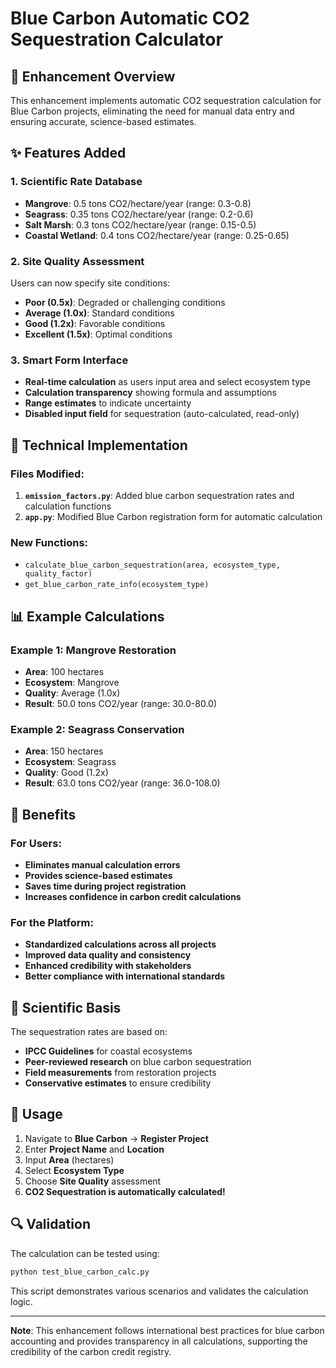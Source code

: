 # Blue Carbon Automatic CO2 Sequestration Calculator

## 🌊 Enhancement Overview

This enhancement implements automatic CO2 sequestration calculation for Blue Carbon projects, eliminating the need for manual data entry and ensuring accurate, science-based estimates.

## ✨ Features Added

### 1. Scientific Rate Database
- **Mangrove**: 0.5 tons CO2/hectare/year (range: 0.3-0.8)
- **Seagrass**: 0.35 tons CO2/hectare/year (range: 0.2-0.6)
- **Salt Marsh**: 0.3 tons CO2/hectare/year (range: 0.15-0.5)
- **Coastal Wetland**: 0.4 tons CO2/hectare/year (range: 0.25-0.65)

### 2. Site Quality Assessment
Users can now specify site conditions:
- **Poor (0.5x)**: Degraded or challenging conditions
- **Average (1.0x)**: Standard conditions
- **Good (1.2x)**: Favorable conditions 
- **Excellent (1.5x)**: Optimal conditions

### 3. Smart Form Interface
- **Real-time calculation** as users input area and select ecosystem type
- **Calculation transparency** showing formula and assumptions
- **Range estimates** to indicate uncertainty
- **Disabled input field** for sequestration (auto-calculated, read-only)

## 🔧 Technical Implementation

### Files Modified:
1. **`emission_factors.py`**: Added blue carbon sequestration rates and calculation functions
2. **`app.py`**: Modified Blue Carbon registration form for automatic calculation

### New Functions:
- `calculate_blue_carbon_sequestration(area, ecosystem_type, quality_factor)`
- `get_blue_carbon_rate_info(ecosystem_type)`

## 📊 Example Calculations

### Example 1: Mangrove Restoration
- **Area**: 100 hectares
- **Ecosystem**: Mangrove
- **Quality**: Average (1.0x)
- **Result**: 50.0 tons CO2/year (range: 30.0-80.0)

### Example 2: Seagrass Conservation  
- **Area**: 150 hectares
- **Ecosystem**: Seagrass
- **Quality**: Good (1.2x)
- **Result**: 63.0 tons CO2/year (range: 36.0-108.0)

## 🎯 Benefits

### For Users:
- **Eliminates manual calculation errors**
- **Provides science-based estimates**
- **Saves time during project registration**
- **Increases confidence in carbon credit calculations**

### For the Platform:
- **Standardized calculations across all projects**
- **Improved data quality and consistency**
- **Enhanced credibility with stakeholders**
- **Better compliance with international standards**

## 🔬 Scientific Basis

The sequestration rates are based on:
- **IPCC Guidelines** for coastal ecosystems
- **Peer-reviewed research** on blue carbon sequestration
- **Field measurements** from restoration projects
- **Conservative estimates** to ensure credibility

## 🚀 Usage

1. Navigate to **Blue Carbon** → **Register Project**
2. Enter **Project Name** and **Location**
3. Input **Area** (hectares)
4. Select **Ecosystem Type**
5. Choose **Site Quality** assessment
6. **CO2 Sequestration is automatically calculated!**

## 🔍 Validation

The calculation can be tested using:
```bash
python test_blue_carbon_calc.py
```

This script demonstrates various scenarios and validates the calculation logic.

---

**Note**: This enhancement follows international best practices for blue carbon accounting and provides transparency in all calculations, supporting the credibility of the carbon credit registry.